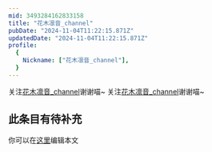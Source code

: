 ```yaml
---
mid: 3493284162833158
title: "花木凛音_channel"
pubDate: "2024-11-04T11:22:15.871Z"
updatedDate: "2024-11-04T11:22:15.871Z"
profile:
  {
    Nickname: ["花木凛音_channel"],
  }
---
```


关注[花木凛音_channel](https://space.bilibili.com/3493284162833158)谢谢喵~ 关注[花木凛音_channel](https://space.bilibili.com/3493284162833158)谢谢喵~

## 此条目有待补充
你可以在[这里](https://github.com/Yuhanawa/VTuber.ICU/edit/master/src/content/v/花木凛音_channel/index.md)编辑本文
